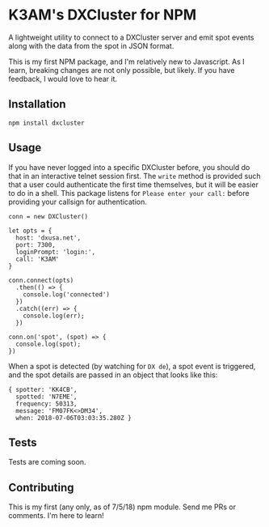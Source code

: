 K3AM's DXCluster for NPM
=========

A lightweight utility to connect to a DXCluster server and emit spot events along with the data from the spot in JSON format.

This is my first NPM package, and I'm relatively new to Javascript. As I learn, breaking changes are not only possible, but likely. If you have feedback, I would love to hear it.

## Installation

  `npm install dxcluster`

## Usage

If you have never logged into a specific DXCluster before, you should do that in an  interactive telnet session first. The `write` method is provided such that a user could authenticate the first time themselves, but it will be easier to do in a shell. This package listens for `Please enter your call:` before providing your callsign for authentication.

    conn = new DXCluster()

    let opts = {
      host: 'dxusa.net',
      port: 7300,
      loginPrompt: 'login:',
      call: 'K3AM'
    }

    conn.connect(opts)
      .then(() => {
        console.log('connected')
      })
      .catch((err) => {
        console.log(err);
      })

    conn.on('spot', (spot) => {
      console.log(spot);
    })


  When a spot is detected (by watching for `DX de`), a spot event is triggered, and the spot details are passed in an object that looks like this:

    { spotter: 'KK4CB',
      spotted: 'N7EME',
      frequency: 50313,
      message: 'FM07FK<>DM34',
      when: 2018-07-06T03:03:35.280Z }

## Tests

  Tests are coming soon.

## Contributing

This is my first (any only, as of 7/5/18) npm module. Send me PRs or comments. I'm here to learn!
